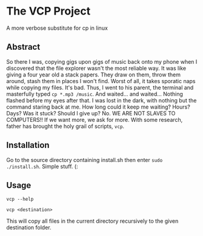 # The VCP Project
A more verbose substitute for cp in linux

## Abstract
So there I was, copying gigs upon gigs of music back onto my phone when I discovered that the file explorer wasn't the most reliable way. It was like giving a four year old a stack papers. They draw on them, throw them around, stash them in places I won't find. Worst of all, it takes sporatic naps while copying my files. It's bad. Thus, I went to his parent, the terminal and masterfully typed `cp *.mp3 /music`. And waited... and waited... Nothing flashed before my eyes after that. I was lost in the dark, with nothing but the command staring back at me. How long could it keep me waiting? Hours? Days? Was it stuck? Should I give up? No. WE ARE NOT SLAVES TO COMPUTERS!! If we want more, we ask for more. With some research, father has brought the holy grail of scripts, `vcp`.

## Installation
Go to the source directory containing install.sh then enter `sudo ./install.sh`. Simple stuff. (:

## Usage
```vcp --help```

```vcp <destination>```

This will copy all files in the current directory recursively to the given destination folder. 
